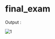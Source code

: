# final_exam

Output :

![1](https://user-images.githubusercontent.com/44698628/231187788-d45aa688-5928-4a6c-8e81-200d68f84d1e.gif)
